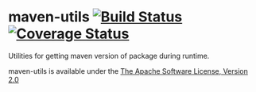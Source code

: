 maven-utils [![Build Status](https://travis-ci.org/guhilling/maven-utils.svg?branch=master)](https://travis-ci.org/guhilling/maven-utils) [![Coverage Status](https://coveralls.io/repos/guhilling/maven-utils/badge.svg)](https://coveralls.io/r/guhilling/maven-utils)
========

Utilities for getting maven version of package during runtime.

maven-utils is available under the [The Apache Software License, Version 2.0](http://www.apache.org/licenses/LICENSE-2.0.txt)

